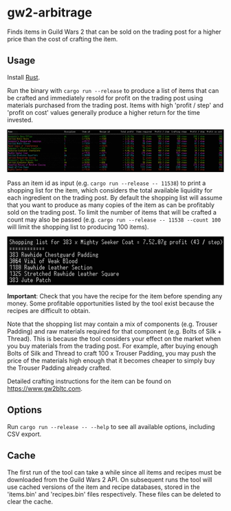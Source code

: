 # gw2-arbitrage

Finds items in Guild Wars 2 that can be sold on the trading post for a higher price than the cost of crafting the item.

## Usage

Install [Rust](https://www.rust-lang.org/learn/get-started).

Run the binary with `cargo run --release` to produce a list of items that can be crafted and immediately resold
for profit on the trading post using materials purchased from the trading post. Items with high 'profit / step'
and 'profit on cost' values generally produce a higher return for the time invested.

![List of items](screen1.png)

Pass an item id as input (e.g. `cargo run --release -- 11538`) to print a shopping list for the item, which considers
the total available liquidity for each ingredient on the trading post. By default the shopping list will assume that you
want to produce as many copies of the item as can be profitably sold on the trading post. To limit the number of items
that will be crafted a count may also be passed (e.g. `cargo run --release -- 11538 --count 100` will limit the shopping list to producing 100 items).

![List of materials](screen2.png)

**Important**: Check that you have the recipe for the item before spending any money. Some profitable opportunities listed by the tool exist because the recipes are difficult to obtain.

Note that the shopping list may contain a mix of components (e.g. Trouser Padding) and raw materials required for that component (e.g. Bolts of Silk + Thread).
This is because the tool considers your effect on the market when you buy materials from the trading post.
For example, after buying enough Bolts of Silk and Thread to craft 100 x Trouser Padding, you may push the price of the materials high enough that it becomes cheaper to simply buy the Trouser Padding already crafted.

Detailed crafting instructions for the item can be found on https://www.gw2bltc.com.

## Options

Run `cargo run --release -- --help` to see all available options, including CSV export.

## Cache

The first run of the tool can take a while since all items and recipes must be downloaded from the Guild Wars 2 API.
On subsequent runs the tool will use cached versions of the item and recipe databases, stored in the 'items.bin' and 'recipes.bin' files respectively.
These files can be deleted to clear the cache.
